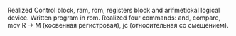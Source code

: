 Realized Control block, ram, rom, registers block and arifmetickal logical device. Written program in rom. Realized four commands: and, compare, mov R -> M	(косвенная регистровая),	jc	(относительная со смещением).
